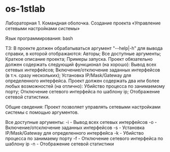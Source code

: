 # os-1stlab
Лабораторная 1. Командная оболочка. Создание проекта «Управление сетевыми настройками системы»

Язык программирования: bash

ТЗ:
    В проекте должен обрабатываться аргумент "--help|-h" для вывода справки, в которой отображаются:
        Авторы;
        Все доступные аргументы;
        Краткое описание проекта;
        Примеры запуска. 
    Проект обязательно должен содержать следующий функционал (на хорошо):
        Вывод всех сетевых интерфейсов;
        Включение/отключение заданных интерфейсов (в т.ч. сразу нескольких);
        Установка IP/Mask/Gateway для определенного интерфейса. 
    Проект должен содержать два или более любых возможностей (на отлично):
        Убийство процесса по занимаемому порту;
        Отключение сетевого интерфейса по шаблону ip;
        Отображение сетевой статистики.


Общие сведения:
Проект позволяет управлять сетевыми настройками системы с помощью аргументов.

Все доступные аргументы:
    -i - Вывод всех сетевых интерфейсов
    -o - Включение/отсключение заданных интерфейсов
    -s - Установка IP/Mask/Gateway для определенного интерфейса
    -k - Убийство процесса по занимаему порту
    -f - Отключение сетевого интерфейса по шаблону ip
    -n - Отображение сетевой статистики